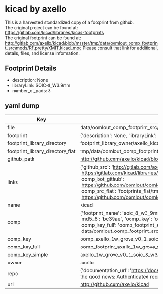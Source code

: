 # kicad by axello  
This is a harvested standardized copy of a footprint from github.  
The original project can be found at:  
https://gitlab.com/kicad/libraries/kicad-footprints  
The original footprint can be found at:
http://gitlab.com/axello/kicad/blob/master/tmp/data/oomlout_oomp_footprint_src/mods/RF.pretty/XMIT.kicad_mod
Please consult that link for additional, details, files, and license information.  
## Footprint Details
* description: None  
* libraryLink: SOIC-8_W3.9mm  
* number_of_pads: 8  
## yaml dump  
| Key | Value |  
| --- | --- |  
| file | data/oomlout_oomp_footprint_src/kicad/6.0/projects/1w-grove-v0.1/1w-grove-v0.1.pretty/SOIC-8_W3.9mm.kicad_mod |  
| footprint | {'description': None, 'libraryLink': 'SOIC-8_W3.9mm', 'number_of_pads': 8} |  
| footprint_library_directory | footprint_library_owner/axello_kicad |  
| footprint_library_directory_flat | tmp/data/oomlout_oomp_footprint_src/footprints_flat/axello_1w_grove_v0_1_soic_8_w3_9mm/working |  
| github_path | http://github.com/axello/kicad/blob/master/tmp/data/oomlout_oomp_footprint_src/6.0/projects/1w-grove-v0.1/1w-grove-v0.1.pretty/SOIC-8_W3.9mm.kicad_mod |  
| links | {'github_src': 'http://gitlab.com/axello/kicad/blob/master/tmp/data/oomlout_oomp_footprint_src/mods/RF.pretty/XMIT.kicad_mod', 'github_src_repo': 'https://gitlab.com/kicad/libraries/kicad-footprints', 'oomp_bot': 'tmp/data/oomlout_oomp_footprint_src/footprints/axello_1w_grove_v0_1_soic_8_w3_9mm/working', 'oomp_bot_github': 'https://github.com/oomlout/oomlout_oomp_footprint_bot/tree/main/tmp/data/oomlout_oomp_footprint_src/footprints/axello_1w_grove_v0_1_soic_8_w3_9mm/working', 'oomp_src_flat': 'footprints_flat/tmp/data/oomlout_oomp_footprint_src/footprints_flat/axello_1w_grove_v0_1_soic_8_w3_9mm/working', 'oomp_src_flat_github': 'https://github.com/oomlout/oomlout_oomp_footprint_src/tree/main/tmp/data/oomlout_oomp_footprint_src/footprints_flat/axello_1w_grove_v0_1_soic_8_w3_9mm/working'} |  
| name | kicad |  
| oomp | {'footprint_name': 'soic_8_w3_9mm', 'library_name': '1w_grove_v0_1', 'md5': 'bc39ae37522540194897787f45f5ce4b', 'md5_10': 'bc39ae3752', 'md5_5': 'bc39a', 'md5_6': 'bc39ae', 'oomp_key': 'oomp_axello_1w_grove_v0_1_soic_8_w3_9mm', 'oomp_key_extra': 'oomp_footprint_axello_1w_grove_v0_1_soic_8_w3_9mm', 'oomp_key_full': 'oomp_footprint_axello_1w_grove_v0_1_soic_8_w3_9mm_bc39ae', 'oomp_key_simple': 'axello_1w_grove_v0_1_soic_8_w3_9mm', 'original_filename': 'data/oomlout_oomp_footprint_src/kicad/6.0/projects/1w-grove-v0.1/1w-grove-v0.1.pretty/SOIC-8_W3.9mm.kicad_mod', 'owner_name': 'axello'} |  
| oomp_key | oomp_axello_1w_grove_v0_1_soic_8_w3_9mm |  
| oomp_key_full | oomp_footprint_axello_1w_grove_v0_1_soic_8_w3_9mm |  
| oomp_key_simple | axello_1w_grove_v0_1_soic_8_w3_9mm |  
| owner | axello |  
| repo | {'documentation_url': 'https://docs.github.com/rest/overview/resources-in-the-rest-api#rate-limiting', 'message': "API rate limit exceeded for 84.66.142.224. (But here's the good news: Authenticated requests get a higher rate limit. Check out the documentation for more details.)"} |  
| url | http://github.com/axello/kicad |  

